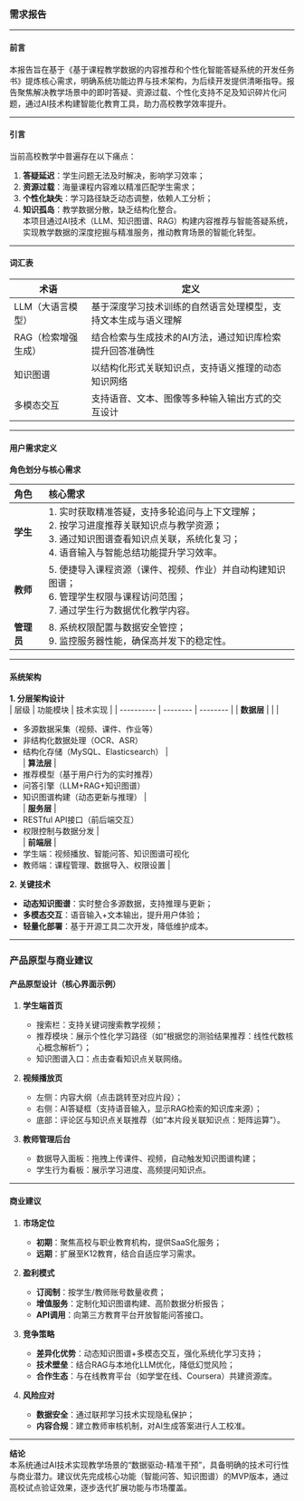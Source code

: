 ### 需求报告

---

#### **前言**  
本报告旨在基于《基于课程教学数据的内容推荐和个性化智能答疑系统的开发任务书》提炼核心需求，明确系统功能边界与技术架构，为后续开发提供清晰指导。报告聚焦解决教学场景中的即时答疑、资源过载、个性化支持不足及知识碎片化问题，通过AI技术构建智能化教育工具，助力高校教学效率提升。

---

#### **引言**  
当前高校教学中普遍存在以下痛点：  
1. **答疑延迟**：学生问题无法及时解决，影响学习效率；  
2. **资源过载**：海量课程内容难以精准匹配学生需求；  
3. **个性化缺失**：学习路径缺乏动态调整，依赖人工分析；  
4. **知识孤岛**：教学数据分散，缺乏结构化整合。  
本项目通过AI技术（LLM、知识图谱、RAG）构建内容推荐与智能答疑系统，实现教学数据的深度挖掘与精准服务，推动教育场景的智能化转型。

---

#### **词汇表**  
| 术语                | 定义                                                         |
| ------------------- | ------------------------------------------------------------ |
| LLM（大语言模型）   | 基于深度学习技术训练的自然语言处理模型，支持文本生成与语义理解 |
| RAG（检索增强生成） | 结合检索与生成技术的AI方法，通过知识库检索提升回答准确性     |
| 知识图谱            | 以结构化形式关联知识点，支持语义推理的动态知识网络           |
| 多模态交互          | 支持语音、文本、图像等多种输入输出方式的交互设计             |

---

#### **用户需求定义**

**角色划分与核心需求**

| 角色       | 核心需求                                                     |
| :--------- | :----------------------------------------------------------- |
| **学生**   | 1. 实时获取精准答疑，支持多轮追问与上下文理解；<br>2. 按学习进度推荐关联知识点与教学资源；<br>3. 通过知识图谱查看知识点关联，系统化复习；<br>4. 语音输入与智能总结功能提升学习效率。 |
| **教师**   | 5. 便捷导入课程资源（课件、视频、作业）并自动构建知识图谱；<br>6. 管理学生权限与课程访问范围；<br>7. 通过学生行为数据优化教学内容。 |
| **管理员** | 8. 系统权限配置与数据安全管控；<br>9. 监控服务器性能，确保高并发下的稳定性。 |

---

#### **系统架构**  
**1. 分层架构设计**  
| 层级       | 功能模块 | 技术实现 |
| ---------- | -------- | -------- |
| **数据层** |          |          |
- 多源数据采集（视频、课件、作业等）  
- 非结构化数据处理（OCR、ASR）  
- 结构化存储（MySQL、Elasticsearch） |  
| **算法层** |  
- 推荐模型（基于用户行为的实时推荐）  
- 问答引擎（LLM+RAG+知识图谱）  
- 知识图谱构建（动态更新与推理） |  
| **服务层** |  
- RESTful API接口（前后端交互）  
- 权限控制与数据分发 |  
| **前端层** |  
- 学生端：视频播放、智能问答、知识图谱可视化  
- 教师端：课程管理、数据导入、权限设置 |  

**2. 关键技术**  
- **动态知识图谱**：实时整合多源数据，支持推理与更新；  
- **多模态交互**：语音输入+文本输出，提升用户体验；  
- **轻量化部署**：基于开源工具二次开发，降低维护成本。  

---

### **产品原型与商业建议**  

#### **产品原型设计（核心界面示例）**  
1. **学生端首页**  
   - 搜索栏：支持关键词搜索教学视频；  
   - 推荐模块：展示个性化学习路径（如“根据您的测验结果推荐：线性代数核心概念解析”）；  
   - 知识图谱入口：点击查看知识点关联网络。  

2. **视频播放页**  
   - 左侧：内容大纲（点击跳转至对应片段）；  
   - 右侧：AI答疑框（支持语音输入，显示RAG检索的知识库来源）；  
   - 底部：评论区与知识点关联推荐（如“本片段关联知识点：矩阵运算”）。  

3. **教师管理后台**  
   - 数据导入面板：拖拽上传课件、视频，自动触发知识图谱构建；  
   - 学生行为看板：展示学习进度、高频提问知识点。  

---

#### **商业建议**  
1. **市场定位**  
   - **初期**：聚焦高校与职业教育机构，提供SaaS化服务；  
   - **远期**：扩展至K12教育，结合自适应学习需求。  

2. **盈利模式**  
   - **订阅制**：按学生/教师账号数量收费；  
   - **增值服务**：定制化知识图谱构建、高阶数据分析报告；  
   - **API调用**：向第三方教育平台开放智能问答接口。  

3. **竞争策略**  
   - **差异化优势**：动态知识图谱+多模态交互，强化系统化学习支持；  
   - **技术壁垒**：结合RAG与本地化LLM优化，降低幻觉风险；  
   - **合作生态**：与在线教育平台（如学堂在线、Coursera）共建资源库。  

4. **风险应对**  
   - **数据安全**：通过联邦学习技术实现隐私保护；  
   - **内容合规**：建立教师审核机制，对AI生成答案进行人工校准。  

---

**结论**  
本系统通过AI技术实现教学场景的“数据驱动-精准干预”，具备明确的技术可行性与商业潜力。建议优先完成核心功能（智能问答、知识图谱）的MVP版本，通过高校试点验证效果，逐步迭代扩展功能与市场覆盖。